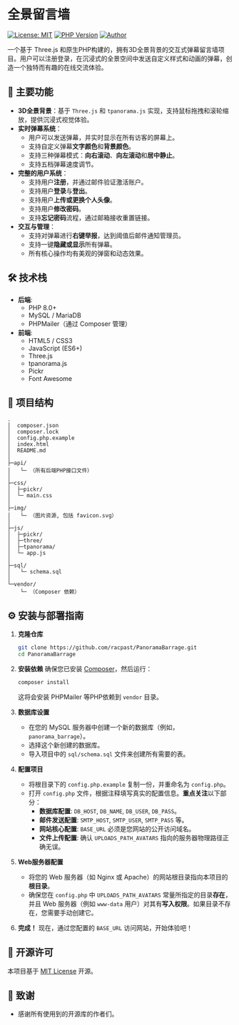 # 全景留言墙

[![License: MIT](https://img.shields.io/badge/License-MIT-yellow.svg)](https://opensource.org/licenses/MIT)
[![PHP Version](https://img.shields.io/badge/PHP-8.0%2B-blue.svg)](https://www.php.net/)
[![Author](https://img.shields.io/badge/Author-Racpast-orange.svg)](https://github.com/racpast)

 一个基于 Three.js 和原生PHP构建的，拥有3D全景背景的交互式弹幕留言墙项目。用户可以注册登录，在沉浸式的全景空间中发送自定义样式和动画的弹幕，创造一个独特而有趣的在线交流体验。

## 🚀 主要功能

* **3D全景背景**：基于 `Three.js` 和 `tpanorama.js` 实现，支持鼠标拖拽和滚轮缩放，提供沉浸式视觉体验。
* **实时弹幕系统**：
  * 用户可以发送弹幕，并实时显示在所有访客的屏幕上。
  * 支持自定义弹幕**文字颜色**和**背景颜色**。
  * 支持三种弹幕模式：**向右滚动**、**向左滚动**和**居中静止**。
  * 支持五档弹幕速度调节。
* **完整的用户系统**：
  * 支持用户**注册**，并通过邮件验证激活账户。
  * 支持用户**登录**与**登出**。
  * 支持用户**上传或更换个人头像**。
  * 支持用户**修改密码**。
  * 支持**忘记密码**流程，通过邮箱接收重置链接。
* **交互与管理**：
  * 支持对弹幕进行**右键举报**，达到阈值后邮件通知管理员。
  * 支持一键**隐藏或显示**所有弹幕。
  * 所有核心操作均有美观的弹窗和动态效果。


## 🛠️ 技术栈

* **后端**:
  * PHP 8.0+
  * MySQL / MariaDB
  * PHPMailer（通过 Composer 管理）
* **前端**:
  * HTML5 / CSS3
  * JavaScript (ES6+)
  * Three.js
  * tpanorama.js
  * Pickr
  * Font Awesome


## 📂 项目结构

```
.
│  composer.json
│  composer.lock
│  config.php.example
│  index.html
│  README.md
│
├─api/
│   └─ （所有后端PHP接口文件）
│
├─css/
│  ├─pickr/
│  └─ main.css
│
├─img/
│   └─ （图片资源, 包括 favicon.svg）
│
├─js/
│  ├─pickr/
│  ├─three/
│  ├─tpanorama/
│  └─ app.js
│
├─sql/
│   └─ schema.sql
│
└─vendor/
    └─ （Composer 依赖）
```


## ⚙️ 安装与部署指南

1. **克隆仓库**

   ```bash
   git clone https://github.com/racpast/PanoramaBarrage.git
   cd PanoramaBarrage
   ```

2. **安装依赖**
   确保您已安装 [Composer](https://getcomposer.org/)，然后运行：

   ```bash
   composer install
   ```

   这将会安装 PHPMailer 等PHP依赖到 `vendor` 目录。

3. **数据库设置**

   * 在您的 MySQL 服务器中创建一个新的数据库（例如，`panorama_barrage`）。
   * 选择这个新创建的数据库。
   * 导入项目中的 `sql/schema.sql` 文件来创建所有需要的表。

4. **配置项目**

   * 将根目录下的 `config.php.example` 复制一份，并重命名为 `config.php`。
   * 打开 `config.php` 文件，根据注释填写真实的配置信息。**重点关注**以下部分：
     * **数据库配置**: `DB_HOST`, `DB_NAME`, `DB_USER`, `DB_PASS`。
     * **邮件发送配置**: `SMTP_HOST`, `SMTP_USER`, `SMTP_PASS` 等。
     * **网站核心配置**: `BASE_URL` 必须是您网站的公开访问域名。
     * **文件上传配置**: 确认 `UPLOADS_PATH_AVATARS` 指向的服务器物理路径正确无误。

5. **Web服务器配置**

   * 将您的 Web 服务器（如 Nginx 或 Apache）的网站根目录指向本项目的**根目录**。
   * 确保您在 `config.php` 中 `UPLOADS_PATH_AVATARS` 常量所指定的目录**存在**，并且 Web 服务器（例如 `www-data` 用户）对其有**写入权限**。如果目录不存在，您需要手动创建它。

6. **完成！**
   现在，通过您配置的 `BASE_URL` 访问网站，开始体验吧！


## 📄 开源许可

本项目基于 [MIT License](https://opensource.org/licenses/MIT) 开源。


## 🙏 致谢

* 感谢所有使用到的开源库的作者们。
